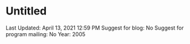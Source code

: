 # Untitled

Last Updated: April 13, 2021 12:59 PM
Suggest for blog: No
Suggest for program mailing: No
Year: 2005